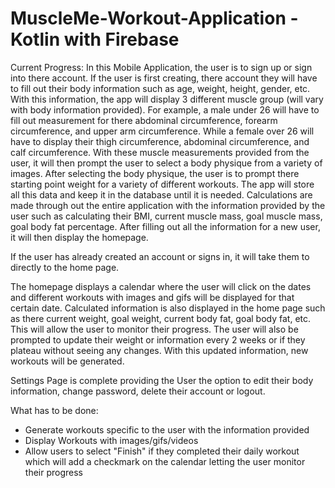 # MuscleMe-Workout-Application - Kotlin with Firebase

Current Progress: 
  In this Mobile Application, the user is to sign up or sign into there account. If the user is first creating, there account they will have to 
  fill out their body information such as age, weight, height, gender, etc. With this information, the app will display 3 different muscle group (will vary with body information provided). 
  For example, a male under 26 will have to fill out measurement for there abdominal circumference, forearm circumference, and upper arm circumference. 
  While a female over 26 will have to display their thigh circumference, abdominal circumference, and calf circumference. 
  With these muscle measurements provided from the user, it will then prompt the user to select a body physique from a variety of images. 
  After selecting the body physique, the user is to prompt there starting point weight for a variety of 
  different workouts. The app will store all this data and keep it in the database until it is needed. Calculations are made
  through out the entire application with the information provided by the user such as calculating their BMI, 
  current muscle mass, goal muscle mass, goal body fat percentage. After filling out all the information for a new user, it will then display the homepage. 

  If the user has already created an account or signs in, it will take them to directly to the home page. 

  The homepage displays a calendar where the user will click on the dates and different workouts with images
  and gifs will be displayed for that certain date. Calculated information is also displayed in the home page such as
  there current weight, goal weight, current body fat, goal body fat, etc. This will allow the user
  to monitor their progress. The user will also be prompted to update their weight or information 
  every 2 weeks or if they plateau without seeing any changes. With this updated information, new workouts will be generated. 
  
  Settings Page is complete providing the User the option to edit their body information, change password, delete their account or logout. 

What has to be done:
  - Generate workouts specific to the user with the information provided
  - Display Workouts with images/gifs/videos
  - Allow users to select "Finish" if they completed their daily workout which
  will add a checkmark on the calendar letting the user monitor their progress


